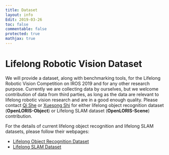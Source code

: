 ```yaml
---
title: Dataset
layout: info
Edit: 2019-03-26
toc: false
commentable: false
protected: true
mathjax: true
---
```

# Lifelong Robotic Vision Dataset

We will provide a dataset, along with benchmarking tools, for the Lifelong Robotic Vision Competition on IROS 2019 and for any other research purpose. Currently we are collecting data by ourselves, but we welcome contribution of data from third parties, as long as the data are relevant to lifelong robotic vision research and are in a good enough quality. Please contact [Qi She](mailto:qi.she@intel.com) or [Xuesong Shi](mailto:xuesong.shi@intel.com) for either lifelong object recognition dataset (**OpenLORIS-Object**) or Lifelong SLAM dataset (**OpenLORIS-Scene**) contribution.

For the details of current lifelong object recognition and lifelong SLAM datasets, please follow their webpages:

- [Lifelong Object Recognition Dataset]({{site.url}}{{site.baseurl}}/dataset/Data_Object-Recognition.html)
- [Lifelong SLAM Dataset]({{site.url}}{{site.baseurl}}/dataset/scene.html)



